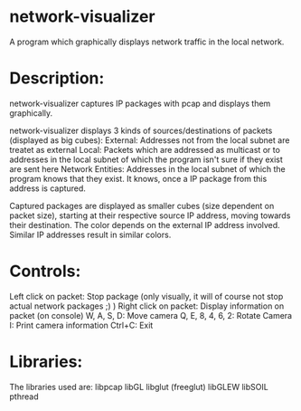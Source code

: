 network-visualizer
==================

A program which graphically displays network traffic in the local network.


Description:
==================
network-visualizer captures IP packages with pcap and displays them graphically.

network-visualizer displays 3 kinds of sources/destinations of packets (displayed as big cubes):
 External: Addresses not from the local subnet are treatet as external
 Local: Packets which are addressed as multicast or to addresses in the local subnet of which the program isn't sure if they exist are sent here
 Network Entities: Addresses in the local subnet of which the program knows that they exist. It knows, once a IP package from this address is captured.

Captured packages are displayed as smaller cubes (size dependent on packet size), starting at their respective source IP address, moving towards their destination. The color depends on the external IP address involved. Similar IP addresses result in similar colors.


Controls:
==================
Left click on packet:  Stop package (only visually, it will of course not stop actual network packages ;) )
Right click on packet: Display information on packet (on console)
W, A, S, D: Move camera
Q, E, 8, 4, 6, 2: Rotate Camera
I: Print camera information
Ctrl+C: Exit


Libraries:
==================
The libraries used are:
libpcap
libGL
libglut (freeglut)
libGLEW
libSOIL
pthread



